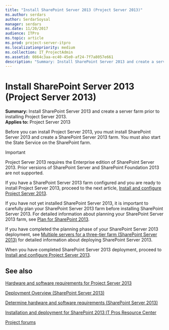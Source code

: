 ```yaml
---
title: "Install SharePoint Server 2013 (Project Server 2013)"
ms.author: serdars
author: SerdarSoysal
manager: serdars
ms.date: 11/20/2017
audience: ITPro
ms.topic: article
ms.prod: project-server-itpro
ms.localizationpriority: medium
ms.collection: IT_ProjectAdmin
ms.assetid: 0864c3aa-ec40-45e0-af24-7f7a8057e661
description: "Summary: Install SharePoint Server 2013 and create a server farm prior to installing Project Server 2013."
---
```


# Install SharePoint Server 2013 (Project Server 2013)
 
 **Summary:** Install SharePoint Server 2013 and create a server farm prior to installing Project Server 2013.<br/>
**Applies to:** Project Server 2013
  
Before you can install Project Server 2013, you must install SharePoint Server 2013 and create a SharePoint Server 2013 farm. You must also start the State Service on the SharePoint farm.
  
> [!IMPORTANT]
> Project Server 2013 requires the Enterprise edition of SharePoint Server 2013. Prior versions of SharePoint Server and SharePoint Foundation 2013 are not supported. 
  
If you have a SharePoint Server 2013 farm configured and you are ready to install Project Server 2013, proceed to the next article, [Install and configure Project Server 2013](install-and-configure-project-server-2013.md).
  
If you have not yet installed SharePoint Server 2013, it is important to carefully plan your SharePoint Server 2013 farm before installing SharePoint Server 2013. For detailed information about planning your SharePoint Server 2013 farm, see [Plan for SharePoint 2013](/SharePoint/getting-started).
  
If you have completed the planning phase of your SharePoint Server 2013 deployment, see [Multiple servers for a three-tier farm (SharePoint Server 2013)](/SharePoint/install/install-sharepoint-server-2016-across-multiple-servers) for detailed information about deploying SharePoint Server 2013.
  
When you have completed SharePoint Server 2013 deployment, proceed to [Install and configure Project Server 2013](install-and-configure-project-server-2013.md).
  
## See also


[Hardware and software requirements for Project Server 2013](hardware-and-software-requirements-for-project-server-2013.md)

[Deployment Overview (SharePoint Server 2013)](/SharePoint/install/installation-and-configuration-overview)
  
[Determine hardware and software requirements (SharePoint Server 2013)](/SharePoint/install/hardware-and-software-requirements)
  
[Installation and deployment for SharePoint 2013 IT Pros Resource Center](/SharePoint/install/installation-and-configuration-overview)
  
[Project forums](https://social.technet.microsoft.com/Forums/en-US/category/project)
